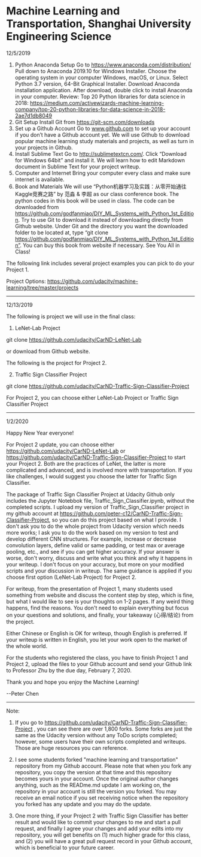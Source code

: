 
# **Machine Learning and Transportation, Shanghai University Engineering Science** 


12/5/2019

1.	Python Anaconda Setup
Go to https://www.anaconda.com/distribution/
Pull down to Anaconda 2019.10 for Windows Installer. Choose the operating system in your computer Windows, macOS, or Linux. Select Python 3.7 version, 64-Bit Graphical Installer. Download Anaconda installation application. After download, double click to install Anaconda in your computer.
Review: Top 20 Python libraries for data science in 2018: https://medium.com/activewizards-machine-learning-company/top-20-python-libraries-for-data-science-in-2018-2ae7d1db8049
2.	Git Setup
Install Git from https://git-scm.com/downloads
3.	Set up a Github Account
Go to www.github.com to set up your account if you don’t have a Github account yet. We will use Github to download popular machine learning study materials and projects, as well as turn in your projects in Github. 
4.	Install Sublime Text
Go to http://sublimetextcn.com/. Click “Download for Windows 64bit” and install it. 
We will learn how to edit Markdown document in Sublime Text for your project writeup. 
5.	Computer and Internet
Bring your computer every class and make sure internet is available.
6.	Book and Materials
We will use “Python机器学习及实践：从零开始通往Kaggle竞赛之路” by 范淼 & 李超 as our class conference book. The python codes in this book will be used in class. The code can be downloaded from https://github.com/godfanmiao/DIY_ML_Systems_with_Python_1st_Edition. Try to use Git to download it instead of downloading directly from Github website. Under Git and the directory you want the downloaded folder to be located at, type 
“git clone https://github.com/godfanmiao/DIY_ML_Systems_with_Python_1st_Edition”. You can buy this book from website if necessary.
See You All in Class!

The following link includes several project examples you can pick to do your Project 1.

Project Options:
https://github.com/udacity/machine-learning/tree/master/projects

---


12/13/2019

The following is project we will use in the final class: 

1. LeNet-Lab Project

git clone https://github.com/udacity/CarND-LeNet-Lab 

or download from Github website.


The following is the project for Project 2.

2. Traffic Sign Classifier Project

git clone https://github.com/udacity/CarND-Traffic-Sign-Classifier-Project


For Project 2, you can choose either LeNet-Lab Project or Traffic Sign Classifier Project

---


1/2/2020

Happy New Year everyone!

For Project 2 update, you can choose either https://github.com/udacity/CarND-LeNet-Lab  or https://github.com/udacity/CarND-Traffic-Sign-Classifier-Project to start your Project 2. Both are the practices of LeNet, the latter is more complicated and advanced, and is involved more with transportation. If you like challenges, I would suggest you choose the latter for Traffic Sign Classifier.

The package of Traffic Sign Classifier Project at Udacity Github only includes the Jupyter Notebbok file, Traffic_Sign_Classifier.ipynb, without the completed scripts. I upload my version of Traffic_Sign_Classifier project in my github account at https://github.com/peter-c12/CarND-Traffic-Sign-Classifier-Project, so you can do this project based on what I provide. I don't ask you to do the whole project from Udacity version which needs more works; I ask you to do the work based on my version to test and develop different CNN structures. For example, increase or decrease convolution layers, define valid or same padding, or test max or average pooling, etc., and see if you can get higher accuracy. If your answer is worse, don't worry, discuss and write what you think and why it happens in your writeup. I don't focus on your accuracy, but more on your modified scripts and your discussion in writeup. The same guidance is applied if you choose first option (LeNet-Lab Project) for Project 2. 

For writeup, from the presentation of Project 1, many students used something from website and discuss the content step by step, which is fine, but what I would like to see is your thoughts on 1-2 pages. If any weird thing happens, find the reasons. You don't need to explain everything but focus on your questions and solutions, and finally, your takeaway (心得/结论) from the project. 

Either Chinese or English is OK for writeup, though English is preferred. If your writeup is written in English, you let your work open to the market of the whole world.

For the students who registered the class, you have to finish Project 1 and Project 2, upload the files to your Github account and send your Github link to Professor Zhu by the due day, February 7, 2020. 

Thank you and hope you enjoy the Machine Learning! 

--Peter Chen      

---

Note: 
1. If you go to https://github.com/udacity/CarND-Traffic-Sign-Classifier-Project , you can see there are over 1,800 forks. Some forks are just the same as the Udacity version without any ToDo scripts completed; however, some users have their own scripts completed and writeups. Those are huge resources you can reference.

2. I see some students forked "machine learning and transportation" repository from my Github account. Please note that when you fork any repository, you copy the version at that time and this repository becomes yours in your account. Once the original author changes anything, such as the READme.md update I am working on, the repository in your account is still the version you forked. You may receive an email notice if you set receiving notice when the repository you forked has any update and you may do the update.

3. One more thing, if your Project 2 with Traffic Sign Classifier has better result and would like to commit your changes to me and start a pull request, and finally I agree your changes and add your edits into my repository, you will get benefits on (1) much higher grade for this class, and (2) you will have a great pull request record in your Github account, which is beneficial to your future career. 